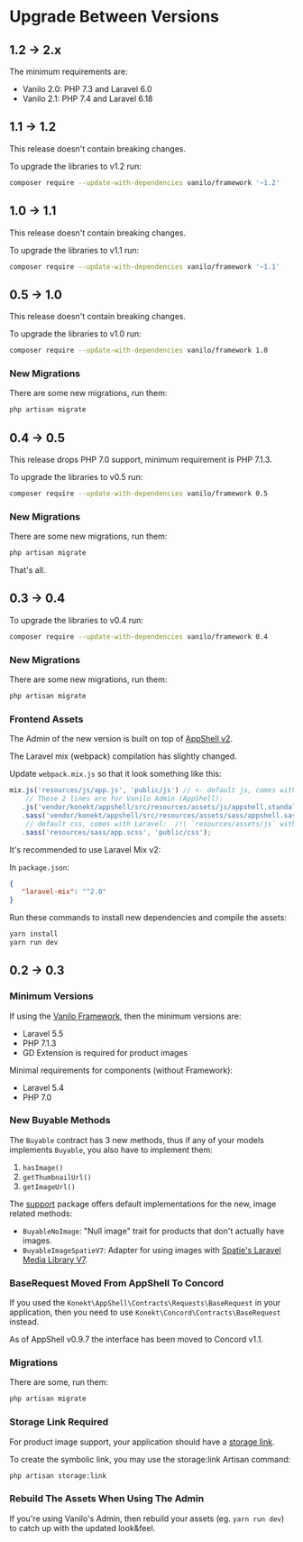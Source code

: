 # Upgrade Between Versions

## 1.2 -> 2.x

The minimum requirements are:

- Vanilo 2.0: PHP 7.3 and Laravel 6.0
- Vanilo 2.1: PHP 7.4 and Laravel 6.18

## 1.1 -> 1.2

This release doesn't contain breaking changes.

To upgrade the libraries to v1.2 run:

```bash
composer require --update-with-dependencies vanilo/framework '~1.2'
```

## 1.0 -> 1.1

This release doesn't contain breaking changes.

To upgrade the libraries to v1.1 run:

```bash
composer require --update-with-dependencies vanilo/framework '~1.1'
```

## 0.5 -> 1.0

This release doesn't contain breaking changes.

To upgrade the libraries to v1.0 run:

```bash
composer require --update-with-dependencies vanilo/framework 1.0
```

### New Migrations

There are some new migrations, run them:

```bash
php artisan migrate
```

## 0.4 -> 0.5

This release drops PHP 7.0 support, minimum requirement is PHP 7.1.3.

To upgrade the libraries to v0.5 run:

```bash
composer require --update-with-dependencies vanilo/framework 0.5
```

### New Migrations

There are some new migrations, run them:

```bash
php artisan migrate
```

That's all.

## 0.3 -> 0.4

To upgrade the libraries to v0.4 run:

```bash
composer require --update-with-dependencies vanilo/framework 0.4
```

### New Migrations

There are some new migrations, run them:

```bash
php artisan migrate
```

### Frontend Assets

The Admin of the new version is built on top of [AppShell v2](https://konekt.dev/appshell/).

The Laravel mix (webpack) compilation has slightly changed.

Update `webpack.mix.js` so that it look something like this:
```js
mix.js('resources/js/app.js', 'public/js') // <- default js, comes with Laravel. /!\ `resources/assets/js` with Laravel < 5.7
    // These 2 lines are for Vanilo Admin (AppShell):   
   .js('vendor/konekt/appshell/src/resources/assets/js/appshell.standalone.js', 'public/js/appshell.js')
   .sass('vendor/konekt/appshell/src/resources/assets/sass/appshell.sass', 'public/css')
    // default css, comes with Laravel:  /!\ `resources/assets/js` with Laravel < 5.7
   .sass('resources/sass/app.scss', 'public/css');
```

It's recommended to use Laravel Mix v2:

In `package.json`:

```json
{
   "laravel-mix": "^2.0"
}
```

Run these commands to install new dependencies and compile the assets:

```bash
yarn install
yarn run dev
```

## 0.2 -> 0.3

### Minimum Versions

If using the [Vanilo Framework](modules-vs-framework.md), then the minimum versions are:

- Laravel 5.5
- PHP 7.1.3
- GD Extension is required for product images

Minimal requirements for components (without Framework):

- Laravel 5.4
- PHP 7.0

### New Buyable Methods

The `Buyable` contract has 3 new methods, thus if any of your models implements `Buyable`, you also
have to implement them:

1. `hasImage()`
2. `getThumbnailUrl()`
3. `getImageUrl()`

The [support](https://github.com/vanilophp/support) package offers default implementations for the
new, image related methods:

- `BuyableNoImage`: "Null image" trait for products that don't actually have images.
- `BuyableImageSpatieV7`: Adapter for using images with [Spatie's Laravel Media Library V7](https://github.com/spatie/laravel-medialibrary).


### BaseRequest Moved From AppShell To Concord

If you used the `Konekt\AppShell\Contracts\Requests\BaseRequest` in your application, then you need
to use `Konekt\Concord\Contracts\BaseRequest` instead.

As of AppShell v0.9.7 the interface has been moved to Concord v1.1.

### Migrations

There are some, run them:

```bash
php artisan migrate
```

### Storage Link Required

For product image support, your application should have a
[storage link](https://laravel.com/docs/5.6/filesystem#configuration).

To create the symbolic link, you may use the storage:link Artisan command:

```bash
php artisan storage:link
```

### Rebuild The Assets When Using The Admin

If you're using Vanilo's Admin, then rebuild your assets (eg. `yarn run dev`) to catch up with the updated look&feel.

